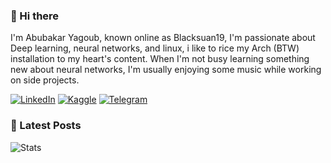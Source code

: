 ### 👋 Hi there

I'm Abubakar Yagoub, known online as Blacksuan19, I'm passionate about Deep
learning, neural networks, and linux, i like to rice my Arch (BTW) installation
to my heart's content. When I'm not busy learning something new about neural
networks, I'm usually enjoying some music while working on side projects.

[![LinkedIn](https://img.shields.io/badge/LinkedIn-0077B5?style=for-the-badge&logo=linkedin&logoColor=white)](https://www.linkedin.com/in/blacksuan19/)
[![Kaggle](https://img.shields.io/badge/Kaggle-5acfff?style=for-the-badge&logo=kaggle&logoColor=white)](http://kaggle.com/abubakaryagob/)
[![Telegram](https://img.shields.io/badge/Telegram-2CA5E0?style=for-the-badge&logo=telegram&logoColor=white)](https://t.me/blacksuan19)

### 📩 Latest Posts

<!-- BLOG-POST-LIST:START -->
<!-- BLOG-POST-LIST:END -->

![Stats](https://github-readme-stats.vercel.app/api?username=blacksuan19&theme=github_dark)
